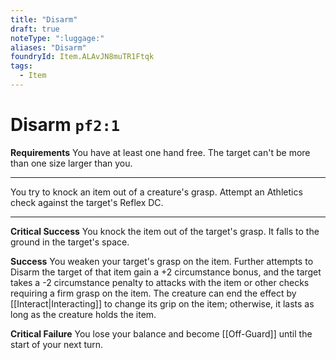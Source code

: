 ```yaml
---
title: "Disarm"
draft: true
noteType: ":luggage:"
aliases: "Disarm"
foundryId: Item.ALAvJN8muTR1Ftqk
tags:
  - Item
---
```


# Disarm `pf2:1`

**Requirements** You have at least one hand free. The target can't be more than one size larger than you.

* * *

You try to knock an item out of a creature's grasp. Attempt an Athletics check against the target's Reflex DC.

* * *

**Critical Success** You knock the item out of the target's grasp. It falls to the ground in the target's space.

**Success** You weaken your target's grasp on the item. Further attempts to Disarm the target of that item gain a +2 circumstance bonus, and the target takes a -2 circumstance penalty to attacks with the item or other checks requiring a firm grasp on the item. The creature can end the effect by [[Interact|Interacting]] to change its grip on the item; otherwise, it lasts as long as the creature holds the item.

**Critical Failure** You lose your balance and become [[Off-Guard]] until the start of your next turn.
